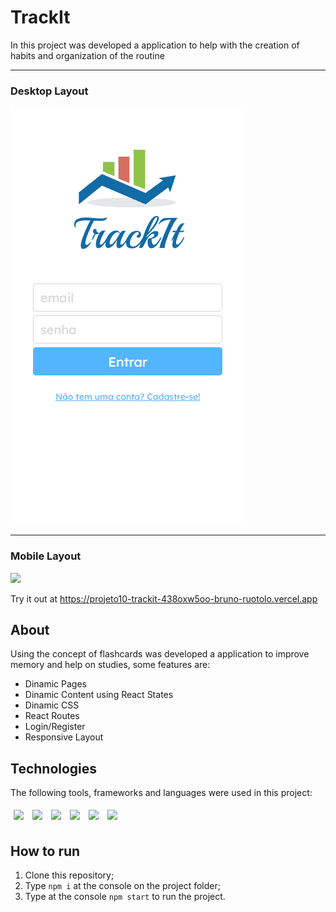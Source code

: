 # TrackIt
In this project was developed a application to help with the creation of habits and organization of the routine

<hr></hr>
<h3>Desktop Layout</h3> 
<img src="/assets/trackit.gif" />

<hr></hr>
<h3>Mobile Layout</h3> 
  <img src="/assets/trackit-mobile.gif" />

Try it out at https://projeto10-trackit-438oxw5oo-bruno-ruotolo.vercel.app

## About

Using the concept of flashcards was developed a application to improve memory and help on studies, some features are:

- Dinamic Pages
- Dinamic Content using React States
- Dinamic CSS 
- React Routes
- Login/Register
- Responsive Layout 

## Technologies
The following tools, frameworks and languages were used in this project:<br>

<div>
  <img style='margin: 5px;' src="https://img.shields.io/badge/css-%231572B6.svg?style=for-the-badge&logo=css3&logoColor=white"/>
  <img style='margin: 5px;' src="https://img.shields.io/badge/html5-%23E34F26.svg?style=for-the-badge&logo=html5&logoColor=white"/>
  <img style='margin: 5px;' src="https://img.shields.io/badge/JavaScript-323330?style=for-the-badge&logo=javascript&logoColor=F7DF1E"/>
  <img style='margin: 5px;' src="https://img.shields.io/badge/React-20232A?style=for-the-badge&logo=react&logoColor=61DAFB"/>
  <img style='margin: 5px;' src="https://img.shields.io/badge/axios-%23323330.svg?style=for-the-badge&color=671DDF"/>
  <img style='margin: 5px;' src="https://img.shields.io/badge/react-loader-spinner-%23323330.svg?style=for-the-badge&color=001BAD"/>
  
</div>

## How to run

1. Clone this repository;
2. Type `npm i` at the console on the project folder;
3. Type at the console `npm start` to run the project.
